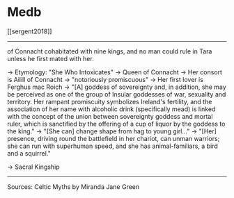 # Medb

[[sergent2018]]

---
of Connacht cohabitated with nine kings, and no man could rule in Tara unless he first mated with her. 

→ Etymology: "She Who Intoxicates"
→ Queen of Connacht
→ Her consort is Ailill of Connacht
→ "notoriously promiscuous"
→ Her first lover is Ferghus mac Roich
→ "[A] goddess of sovereignty and, in addition, she may be perceived as one of the group of Insular goddesses of war, sexuality and territory. Her rampant promiscuity symbolizes Ireland's fertility, and the association of her name with alcoholic drink (specifically mead) is linked with the concept of the union between sovereignty goddess and mortal ruler, which is sanctified by the offering of a cup of liquor by the goddess to the king."
→ "[She can] change shape from hag to young girl..."
→ "[Her] presence, driving round the battlefield in her chariot, can unman warriors; she can run with superhuman speed, and she has animal-familiars, a bird and a squirrel."


→ Sacral Kingship



----------------------------------------------------------------------------------------------------------------------------------------------------------------
Sources:
	Celtic Myths by Miranda Jane Green

